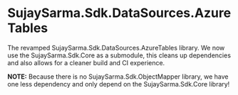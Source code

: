 # SujaySarma.Sdk.DataSources.AzureTables
The revamped SujaySarma.Sdk.DataSources.AzureTables library. We now use the SujaySarma.Sdk.Core as a submodule, this cleans up dependencies and also allows for a cleaner build and CI experience.

**NOTE:** Because there is no SujaySarma.Sdk.ObjectMapper library, we have one less dependency and only depend on the SujaySarma.Sdk.Core library!
